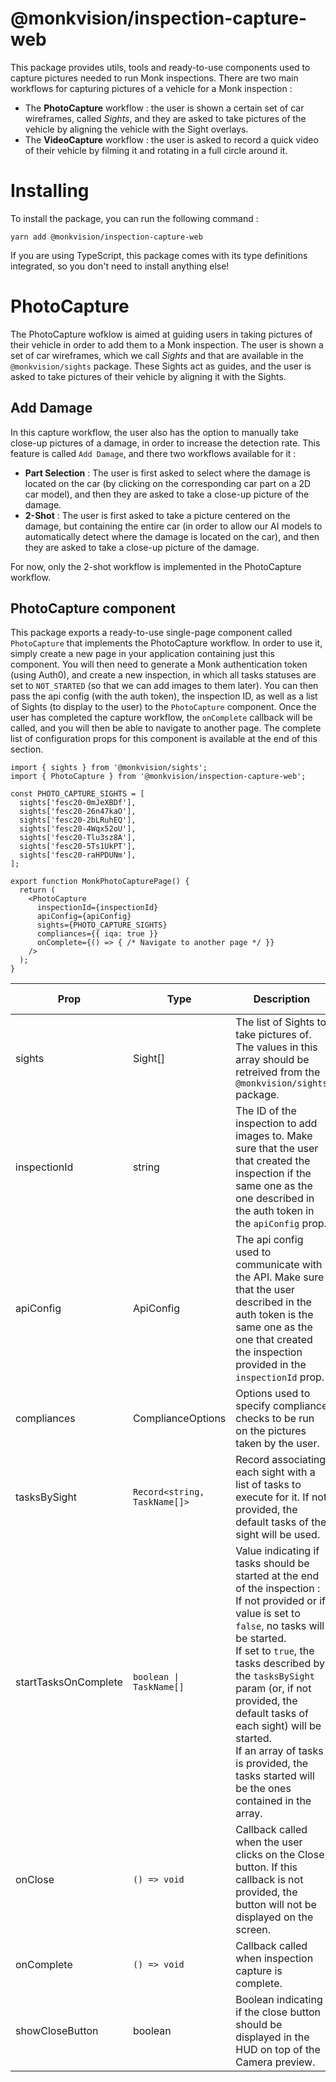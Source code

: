 # @monkvision/inspection-capture-web
This package provides utils, tools and ready-to-use components used to capture pictures needed to run Monk inspections.
There are two main workflows for capturing pictures of a vehicle for a Monk inspection :
- The **PhotoCapture** workflow : the user is shown a certain set of car wireframes, called *Sights*, and they are asked
  to take pictures of the vehicle by aligning the vehicle with the Sight overlays.
- The **VideoCapture** workflow : the user is asked to record a quick video of their vehicle by filming it and rotating
  in a full circle around it.

# Installing
To install the package, you can run the following command :

```shell
yarn add @monkvision/inspection-capture-web
```

If you are using TypeScript, this package comes with its type definitions integrated, so you don't need to install
anything else!

# PhotoCapture
The PhotoCapture wofklow is aimed at guiding users in taking pictures of their vehicle in order to add them to a Monk
inspection. The user is shown a set of car wireframes, which we call *Sights* and that are available in the
`@monkvision/sights` package. These Sights act as guides, and the user is asked to take pictures of their vehicle by
aligning it with the Sights.

## Add Damage
In this capture workflow, the user also has the option to manually take close-up pictures
of a damage, in order to increase the detection rate. This feature is called `Add Damage`, and there two workflows
available for it :
- **Part Selection** : The user is first asked to select where the damage is located on the car (by clicking on the
  corresponding car part on a 2D car model), and then they are asked to take a close-up picture of the damage.
- **2-Shot** : The user is first asked to take a picture centered on the damage, but containing the entire car (in order
  to allow our AI models to automatically detect where the damage is located on the car),  and then they are asked to
  take a close-up picture of the damage.

For now, only the 2-shot workflow is implemented in the PhotoCapture workflow.

## PhotoCapture component
This package exports a ready-to-use single-page component called `PhotoCapture` that implements the PhotoCapture
workflow. In order to use it, simply create a new page in your application containing just this component. You will then
need to generate a Monk authentication token (using Auth0), and create a new inspection, in which all tasks statuses are
set to `NOT_STARTED` (so that we can add images to them later). You can then pass the api config (with the auth token),
the inspection ID, as well as a list of Sights (to display to the user) to the `PhotoCapture` component. Once the user
has completed the capture workflow, the `onComplete` callback will be called, and you will then be able to navigate to
another page. The complete list of configuration props for this component is available at the end of this section.

```tsx
import { sights } from '@monkvision/sights';
import { PhotoCapture } from '@monkvision/inspection-capture-web';

const PHOTO_CAPTURE_SIGHTS = [
  sights['fesc20-0mJeXBDf'],
  sights['fesc20-26n47kaO'],
  sights['fesc20-2bLRuhEQ'],
  sights['fesc20-4Wqx52oU'],
  sights['fesc20-Tlu3sz8A'],
  sights['fesc20-5Ts1UkPT'],
  sights['fesc20-raHPDUNm'],
];

export function MonkPhotoCapturePage() {
  return (
    <PhotoCapture
      inspectionId={inspectionId}
      apiConfig={apiConfig}
      sights={PHOTO_CAPTURE_SIGHTS}
      compliances={{ iqa: true }}
      onComplete={() => { /* Navigate to another page */ }}
    />
  );
}
```

| Prop                 | Type                                   | Description                                                                                                                                                                                                                                                                                                                                                                                               | Required | Default Value |
|----------------------|----------------------------------------|-----------------------------------------------------------------------------------------------------------------------------------------------------------------------------------------------------------------------------------------------------------------------------------------------------------------------------------------------------------------------------------------------------------|----------|---------------|
| sights               | Sight[]                                | The list of Sights to take pictures of. The values in this array should be retreived from the `@monkvision/sights` package.                                                                                                                                                                                                                                                                               | ✔️       |               |
| inspectionId         | string                                 | The ID of the inspection to add images to. Make sure that the user that created the inspection if the same one as the one described in the auth token in the `apiConfig` prop.                                                                                                                                                                                                                            | ✔️       |               |
| apiConfig            | ApiConfig                              | The api config used to communicate with the API. Make sure that the user described in the auth token is the same one as the one that created the inspection provided in the `inspectionId` prop.                                                                                                                                                                                                          | ✔️       |               |
| compliances          | ComplianceOptions                      | Options used to specify compliance checks to be run on the pictures taken by the user.                                                                                                                                                                                                                                                                                                                    |          |               |
| tasksBySight         | `Record<string, TaskName[]>`           | Record associating each sight with a list of tasks to execute for it. If not provided, the default tasks of the sight will be used.                                                                                                                                                                                                                                                                       |          |               |
| startTasksOnComplete | <code>boolean &#124; TaskName[]</code> | Value indicating if tasks should be started at the end of the inspection :<br />If not provided or if value is set to `false`, no tasks will be started.<br />If set to `true`, the tasks described by the `tasksBySight` param (or, if not provided, the default tasks of each sight) will be started.<br />If an array of tasks is provided, the tasks started will be the ones contained in the array. |          |               |
| onClose              | `() => void`                           | Callback called when the user clicks on the Close button. If this callback is not provided, the button will not be displayed on the screen.                                                                                                                                                                                                                                                               |          |               |
| onComplete           | `() => void`                           | Callback called when inspection capture is complete.                                                                                                                                                                                                                                                                                                                                                      |          |               |
| showCloseButton      | boolean                                | Boolean indicating if the close button should be displayed in the HUD on top of the Camera preview.                                                                                                                                                                                                                                                                                                       |          | `false`       |
